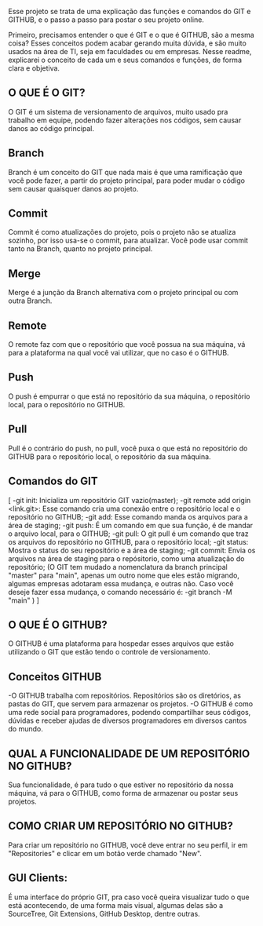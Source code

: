 Esse projeto se trata de uma explicação das funções e comandos do GIT e GITHUB, e o passo a passo para postar o seu projeto online.

Primeiro, precisamos entender o que é GIT e o que é GITHUB, são a mesma coisa? Esses conceitos podem acabar gerando muita dúvida, e são muito usados na área de TI, seja em faculdades ou em empresas. Nesse readme, explicarei o conceito de cada um e seus comandos e funções, de forma clara e objetiva.

## O QUE É O GIT?
 O GIT é um sistema de versionamento de arquivos, muito usado pra trabalho em equipe, podendo fazer alterações nos códigos, sem causar danos ao código principal.

## Branch
 Branch é um conceito do GIT que nada mais é que uma ramificação que você pode fazer, a partir do projeto principal, para poder mudar o código sem causar quaisquer danos ao projeto.

## Commit
 Commit é como atualizações do projeto, pois o projeto não se atualiza sozinho, por isso usa-se o commit, para atualizar. Você pode usar commit tanto na Branch, quanto no projeto principal.

## Merge
 Merge é a junção da Branch alternativa com o projeto principal ou com outra Branch.

## Remote
 O remote faz com que o repositório que você possua na sua máquina, vá para a plataforma na qual você vai utilizar, que no caso é o GITHUB.

## Push
 O push é empurrar o que está no repositório da sua máquina, o repositório local, para o repositório no GITHUB.

## Pull
 Pull é o contrário do push, no pull, você puxa o que está no repositório do GITHUB para o repositório local, o repositório da sua máquina.

## Comandos do GIT
 [ 
   -git init: Inicializa um repositório GIT vazio(master);
   -git remote add origin <link.git>: Esse comando cria uma conexão entre o repositório local e o repositório no GITHUB;
   -git add: Esse comando manda os arquivos para a área de staging;
   -git push: É um comando em que sua função, é de mandar o arquivo local, para o GITHUB;
   -git pull: O git pull é um comando que traz os arquivos do repositório no GITHUB, para o repositório local;
   -git status: Mostra o status do seu repositório e a área de staging;
   -git commit: Envia os arquivos na área de staging para o repósitorio, como uma atualização do repositório;
   (O GIT tem mudado a nomenclatura da branch principal "master" para "main", apenas um outro nome que eles estão migrando, algumas empresas adotaram essa mudança, e outras não. Caso você deseje fazer essa mudança, o comando necessário é: 
    -git branch -M "main"
   )
 ]

## O QUE É O GITHUB?
 O GITHUB é uma plataforma para hospedar esses arquivos que estão utilizando o GIT que estão tendo o controle de versionamento. 

## Conceitos GITHUB
 -O GITHUB trabalha com repositórios. Repositórios são os diretórios, as pastas do GIT, que servem para armazenar os projetos.
 -O GITHUB é como uma rede social para programadores, podendo compartilhar seus códigos, dúvidas e receber ajudas de diversos programadores em diversos cantos do mundo.
 

## QUAL A FUNCIONALIDADE DE UM REPOSITÓRIO NO GITHUB?
 Sua funcionalidade, é para tudo o que estiver no repositório da nossa máquina, vá para o GITHUB, como forma de armazenar ou postar seus projetos.

## COMO CRIAR UM REPOSITÓRIO NO GITHUB?
 Para criar um repositório no GITHUB, você deve entrar no seu perfil, ir em "Repositories" e clicar em um botão verde    chamado "New". 

## GUI Clients: 
 É uma interface do próprio GIT, pra caso você queira visualizar tudo o que está acontecendo, de uma forma mais visual, algumas delas são a SourceTree, Git Extensions, GitHub Desktop, dentre outras.

